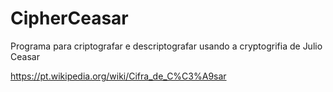 # CipherCeasar

Programa para criptografar e descriptografar usando a cryptogrifia de Julio Ceasar

https://pt.wikipedia.org/wiki/Cifra_de_C%C3%A9sar
